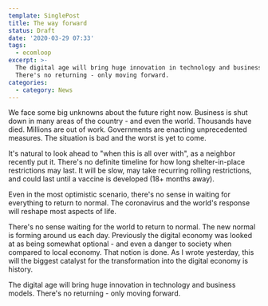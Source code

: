 ```yaml
---
template: SinglePost
title: The way forward
status: Draft
date: '2020-03-29 07:33'
tags:
  - ecomloop
excerpt: >-
  The digital age will bring huge innovation in technology and business models.
  There's no returning - only moving forward. 
categories:
  - category: News
---
```

We face some big unknowns about the future right now. Business is shut down in many areas of the country - and even the world. Thousands have died. Millions are out of work. Governments are enacting unprecedented measures. The situation is bad and the worst is yet to come. 

It's natural to look ahead to "when this is all over with", as a neighbor recently put it. There's no definite timeline for how long shelter-in-place restrictions may last. It will be slow, may take recurring rolling restrictions, and could last until a vaccine is developed (18+ months away). 

Even in the most optimistic scenario, there's no sense in waiting for everything to return to normal. The coronavirus and the world's response will reshape most aspects of life. 

There's no sense waiting for the world to return to normal. The new normal is forming around us each day. Previously the digital economy was looked at as being somewhat optional - and even a danger to society when compared to local economy. That notion is done. As I wrote yesterday, this will the biggest catalyst for the transformation into the digital economy is history. 

The digital age will bring huge innovation in technology and business models. There's no returning - only moving forward.
